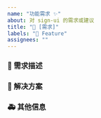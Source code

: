 ```yaml
---
name: "功能需求 ✨"
about: 对 sign-ui 的需求或建议
title: "👑 [需求]"
labels: "👑 Feature"
assignees: ""
---
```


### 🥰 需求描述

<!--
详细地描述问题，让大家都能理解
-->

### 🧐 解决方案

<!--
如果你有解决方案，在这里清晰地阐述
-->

### 🚑 其他信息

<!--
如截图等其他信息可以贴在这里
-->
